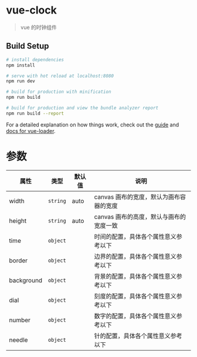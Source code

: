 # vue-clock

> vue 的时钟组件

## Build Setup

``` bash
# install dependencies
npm install

# serve with hot reload at localhost:8080
npm run dev

# build for production with minification
npm run build

# build for production and view the bundle analyzer report
npm run build --report
```

For a detailed explanation on how things work, check out the [guide](http://vuejs-templates.github.io/webpack/) and [docs for vue-loader](http://vuejs.github.io/vue-loader).

# 参数

| 属性 | 类型 | 默认值 | 说明 |
|-----|------|-------|------|
| width | `string` | auto | canvas 画布的宽度，默认为画布容器的宽度 |
| height | `string` | auto | canvas 画布的高度，默认与画布的宽度一致 |
| time | `object` |  | 时间的配置，具体各个属性意义参考以下 |
| border | `object` |  | 边界的配置，具体各个属性意义参考以下 |
| background | `object` |  | 背景的配置，具体各个属性意义参考以下 |
| dial | `object` |  | 刻度的配置，具体各个属性意义参考以下 |
| number | `object` |  | 数字的配置，具体各个属性意义参考以下 |
| needle | `object` |  | 针的配置，具体各个属性意义参考以下 |